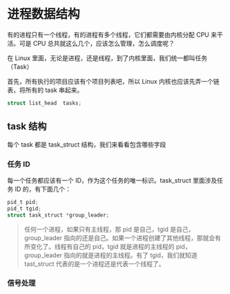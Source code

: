 # 进程数据结构

有的进程只有一个线程，有的进程有多个线程，它们都需要由内核分配 CPU 来干活。可是 CPU 总共就这么几个，应该怎么管理，怎么调度呢？

在 Linux 里面，无论是进程，还是线程，到了内核里面，我们统一都叫任务（Task）

首先，所有执行的项目应该有个项目列表吧，所以 Linux 内核也应该先弄一个链表，将所有的 task 串起来。

```c
struct list_head  tasks;
```

## task 结构

每个 task 都是 task_struct 结构，我们来看看包含哪些字段

### 任务 ID

每一个任务都应该有一个 ID，作为这个任务的唯一标识。task_struct 里面涉及任务 ID 的，有下面几个：

```c
pid_t pid;
pid_t tgid;
struct task_struct *group_leader;
```

> 任何一个进程，如果只有主线程，那 pid 是自己，tgid 是自己，group_leader 指向的还是自己。如果一个进程创建了其他线程，那就会有所变化了。线程有自己的 pid，tgid 就是进程的主线程的 pid，group_leader 指向的就是进程的主线程。有了 tgid，我们就知道 tast_struct 代表的是一个进程还是代表一个线程了。

### 信号处理

